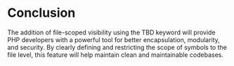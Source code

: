 # Conclusion
The addition of file-scoped visibility using the TBD keyword will provide PHP developers with a powerful tool for better encapsulation, modularity, and security. By clearly defining and restricting the scope of symbols to the file level, this feature will help maintain clean and maintainable codebases.

